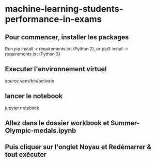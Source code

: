 # machine-learning-students-performance-in-exams
## Pour commencer, installer les packages
Run pip install -r requirements.txt (Python 2), or pip3 install -r requirements.txt (Python 3)

## Executer l'environnement virtuel
source venv/bin/activate

## lancer le notebook
jupyter notebook

## Allez dans le dossier workbook et Summer-Olympic-medals.ipynb
## Puis cliquer sur l'onglet Noyau et Redémarrer & tout exécuter
